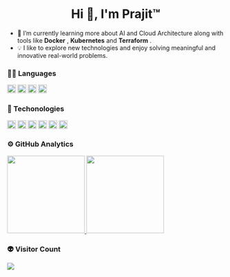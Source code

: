 <h1 align="center">Hi 👋, I'm Prajit™</h1>



- 🌱 I’m currently learning more about AI and Cloud Architecture along with tools like **Docker** , **Kubernetes** and **Terraform** .
- 💡 I like to explore new technologies and enjoy solving meaningful and innovative real-world problems.

### 👨‍💻 Languages

<code><img height="20" src="https://img.shields.io/badge/css3-%231572B6.svg?style=for-the-badge&logo=css3&logoColor=white"></code>
<code><img height="20" src="https://img.shields.io/badge/HTML5-E34F26?style=for-the-badge&logo=html5&logoColor=white"></code>
<code><img height="20" src="https://img.shields.io/badge/JavaScript-323330?style=for-the-badge&logo=javascript&logoColor=F7DF1E"></code>
<code><img height="20" src="https://img.shields.io/badge/Python-3776AB?style=for-the-badge&logo=python&logoColor=white"></code>


### 🚀 Techonologies

<code><img height="20" src="https://img.shields.io/badge/Amazon_AWS-FF9900?style=for-the-badge&logo=amazonaws&logoColor=white"></code>
<code><img height="20" src="https://img.shields.io/badge/Django-092E20?style=for-the-badge&logo=django&logoColor=green"></code>
<code><img height="20" src="https://img.shields.io/badge/Docker-2CA5E0?style=for-the-badge&logo=docker&logoColor=white"></code>
<code><img height="20" src="https://img.shields.io/badge/jira-%230A0FFF.svg?style=for-the-badge&logo=jira&logoColor=white"></code>
<code><img height="20" src="https://img.shields.io/badge/MySQL-005C84?style=for-the-badge&logo=mysql&logoColor=white"></code>
<code><img height="20" src="https://img.shields.io/badge/powershell-5391FE?style=for-the-badge&logo=powershell&logoColor=white"></code>


### ⚙️ GitHub Analytics


<a href="https://github.com/Prz8"><img height="180em" src="https://github-readme-stats-eight-theta.vercel.app/api?username=Prz8&show_icons=true&theme=chartreuse-dark&include_all_commits=true&count_private=true"/>
  <img height="180em" src="https://github-readme-stats-eight-theta.vercel.app/api/top-langs/?username=Prz8&layout=compact&langs_count=8&theme=chartreuse-dark"/></a>


### 👽 Visitor Count
![](https://komarev.com/ghpvc/?username=prz8&color=brightgreen)
 

